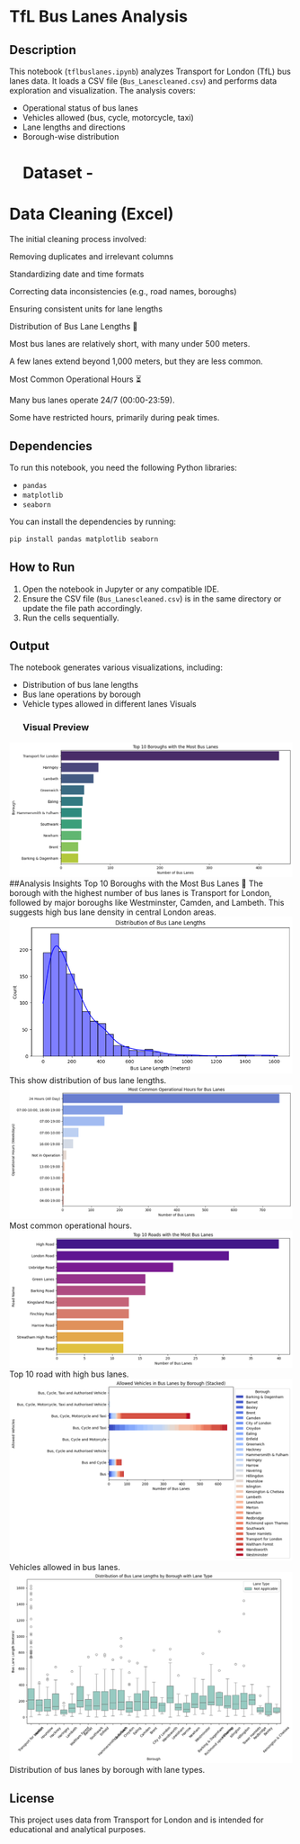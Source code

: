 # TfL Bus Lanes Analysis

## Description
This notebook (`tflbuslanes.ipynb`) analyzes Transport for London (TfL) bus lanes data. It loads a CSV file (`Bus_Lanescleaned.csv`) and performs data exploration and visualization. The analysis covers:
- Operational status of bus lanes
- Vehicles allowed (bus, cycle, motorcycle, taxi)
- Lane lengths and directions
- Borough-wise distribution
  # Dataset  - <a href="https://gis-tfl.opendata.arcgis.com/datasets/0b276a1705ff43a9917c7b1fceb65c01_0/explore"> </a>
# Data Cleaning (Excel)

The initial cleaning process involved:

Removing duplicates and irrelevant columns

Standardizing date and time formats

Correcting data inconsistencies (e.g., road names, boroughs)

Ensuring consistent units for lane lengths
 

Distribution of Bus Lane Lengths 📏

Most bus lanes are relatively short, with many under 500 meters.

A few lanes extend beyond 1,000 meters, but they are less common.

Most Common Operational Hours ⏳

Many bus lanes operate 24/7 (00:00-23:59).

Some have restricted hours, primarily during peak times.

## Dependencies
To run this notebook, you need the following Python libraries:
- `pandas`
- `matplotlib`
- `seaborn`

You can install the dependencies by running:
```bash
pip install pandas matplotlib seaborn
```

## How to Run
1. Open the notebook in Jupyter or any compatible IDE.
2. Ensure the CSV file (`Bus_Lanescleaned.csv`) is in the same directory or update the file path accordingly.
3. Run the cells sequentially.

## Output
The notebook generates various visualizations, including:
- Distribution of bus lane lengths
- Bus lane operations by borough
- Vehicle types allowed in different lanes
  Visuals
  ### Visual Preview
![Visual 1](https://raw.githubusercontent.com/Jaswinder-spec/TFL-Bus-Lanes-Project/main/visual_1.png)
 ##Analysis Insights
Top 10 Boroughs with the Most Bus Lanes 🚏
The borough with the highest number of bus lanes is Transport for London, followed by major boroughs like Westminster, Camden, and Lambeth.
This suggests high bus lane density in central London areas.
![Visual 2](https://raw.githubusercontent.com/Jaswinder-spec/TFL-Bus-Lanes-Project/main/visual_2.png)
This show distribution of bus lane lengths.
![Visual 3](https://raw.githubusercontent.com/Jaswinder-spec/TFL-Bus-Lanes-Project/main/visual_3.png)
Most common operational hours.
![Visual 4](https://raw.githubusercontent.com/Jaswinder-spec/TFL-Bus-Lanes-Project/main/visual_4.png)
Top 10 road with high bus lanes.
![Visual 5](https://raw.githubusercontent.com/Jaswinder-spec/TFL-Bus-Lanes-Project/main/visual_5.png)
Vehicles allowed in bus lanes.
![Visual 6](https://raw.githubusercontent.com/Jaswinder-spec/TFL-Bus-Lanes-Project/main/visual_6.png)
Distribution of bus lanes by borough with lane types.

## License
This project uses data from Transport for London and is intended for educational and analytical purposes.



